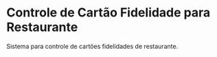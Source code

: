 # Controle de Cartão Fidelidade para Restaurante
Sistema para controle de cartões fidelidades de restaurante.
